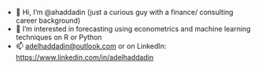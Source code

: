 - 👋 Hi, I’m @ahaddadin (just a curious guy with a finance/ consulting career background)
- 👀 I’m interested in forecasting using econometrics and machine learning techniques on R or Python
- 📫 adelhaddadin@outlook.com or on LinkedIn: https://www.linkedin.com/in/adelhaddadin 


